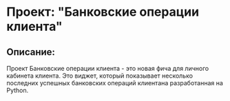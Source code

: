 # Проект: "Банковские операции клиента"
## Описание:

Проект Банковские операции клиента - это новая фича для личного кабинета клиента. Это виджет, который показывает несколько последних успешных банковских операций клиентана разработанная на Python.

